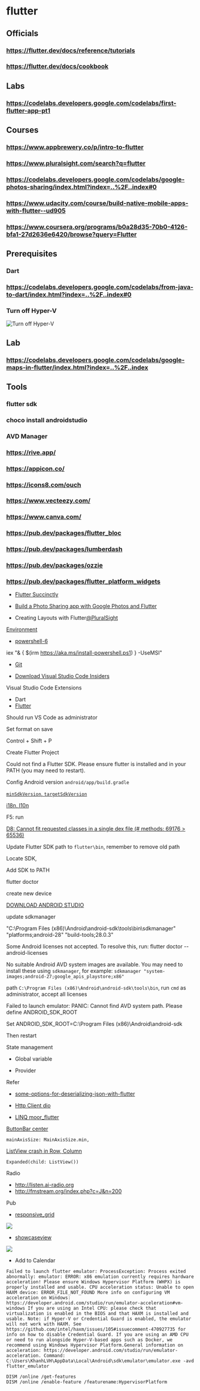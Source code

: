 # flutter
## Officials
### https://flutter.dev/docs/reference/tutorials
### https://flutter.dev/docs/cookbook
## Labs
### https://codelabs.developers.google.com/codelabs/first-flutter-app-pt1
## Courses
### https://www.appbrewery.co/p/intro-to-flutter
### https://www.pluralsight.com/search?q=flutter
### https://codelabs.developers.google.com/codelabs/google-photos-sharing/index.html?index=..%2F..index#0
### https://www.udacity.com/course/build-native-mobile-apps-with-flutter--ud905
### https://www.coursera.org/programs/b0a28d35-70b0-4126-bfa1-27d2636e6420/browse?query=Flutter
## Prerequisites
### Dart
### https://codelabs.developers.google.com/codelabs/from-java-to-dart/index.html?index=..%2F..index#0
### Turn off Hyper-V
![Turn off Hyper-V](https://snipboard.io/iwCyha.jpg)
## Lab
### https://codelabs.developers.google.com/codelabs/google-maps-in-flutter/index.html?index=..%2F..index
## Tools
### flutter sdk
### choco install androidstudio
### AVD Manager
### https://rive.app/
### https://appicon.co/
### https://icons8.com/ouch
### https://www.vecteezy.com/
### https://www.canva.com/
### https://pub.dev/packages/flutter_bloc
### https://pub.dev/packages/lumberdash
### https://pub.dev/packages/ozzie
### https://pub.dev/packages/flutter_platform_widgets


* [Flutter Succinctly](https://www.syncfusion.com/ebooks/flutter-succinctly)

* [Build a Photo Sharing app with Google Photos and Flutter](https://codelabs.developers.google.com/codelabs/google-photos-sharing/index.html?index=..%2F..index#0)

* Creating Layouts with Flutter[@](https://app.pluralsight.com/library/courses/creating-layouts-flutter/table-of-contents)[PluralSight](http://referral.pluralsight.com/mQfBZ9r)

[Environment](https://flutter.dev/docs/get-started/install/windows)

* [powershell-6](https://www.thomasmaurer.ch/2019/03/how-to-install-and-update-powershell-6/)

iex "& { $(irm https://aka.ms/install-powershell.ps1) } -UseMSI"

* [Git](https://git-scm.com/download/win)

* [Download Visual Studio Code Insiders](https://code.visualstudio.com/insiders/)

Visual Studio Code Extensions
* Dart
* [Flutter](https://marketplace.visualstudio.com/items?itemName=Dart-Code.flutter)

Should run VS Code as administrator

Set format on save

Control + Shift + P

Create Flutter Project

Could not find a Flutter SDK. Please ensure flutter is installed and in your PATH (you may need to restart).

Config Android version `android/app/build.gradle`

[`minSdkVersion`, `targetSdkVersion`](https://developer.android.com/guide/topics/manifest/uses-sdk-element?utm_campaign=adp_series_sdkversion_010616&utm_source=medium&utm_medium=blog#ApiLevels)

[i18n, l10n](https://phraseapp.com/blog/posts/how-to-internationalize-a-flutter-app/)

F5: run

[D8: Cannot fit requested classes in a single dex file (# methods: 69176 > 65536)](https://stackoverflow.com/questions/55591958/flutter-firestore-causing-d8-cannot-fit-requested-classes-in-a-single-dex-file)

Update Flutter SDK path to `flutter\bin`, remember to remove old path

Locate SDK, 

Add SDK to PATH

flutter doctor

create new device 

[DOWNLOAD ANDROID STUDIO](https://developer.android.com/studio)

update sdkmanager

"C:\Program Files (x86)\Android\android-sdk\tools\bin\sdkmanager" "platforms;android-28" "build-tools;28.0.3"

Some Android licenses not accepted.  To resolve this, run: flutter doctor --android-licenses

No suitable Android AVD system images are available. You may need to install these using `sdkmanager`, for example: `sdkmanager "system-images;android-27;google_apis_playstore;x86"`

path `C:\Program Files (x86)\Android\android-sdk\tools\bin`, run `cmd` as administrator, accept all licenses

Failed to launch emulator: PANIC: Cannot find AVD system path. Please define ANDROID_SDK_ROOT

Set ANDROID_SDK_ROOT=C:\Program Files (x86)\Android\android-sdk

Then restart

State management

* Global variable 

* Provider

Refer

* [some-options-for-deserializing-json-with-flutter](https://medium.com/flutter/some-options-for-deserializing-json-with-flutter-7481325a4450)

* [Http Client dio](https://pub.dev/packages/dio)

* [LINQ moor_flutter](https://pub.dev/packages/moor_flutter)

[ButtonBar center](https://stackoverflow.com/questions/49819915/how-to-create-a-button-bar-for-displaying-a-row-of-buttons?rq=1)

`mainAxisSize: MainAxisSize.min,`

[ListView crash in Row, Column](https://github.com/flutter/flutter/issues/17036)

`Expanded(child: ListView())`


Radio
* http://listen.ai-radio.org
* http://fmstream.org/index.php?c=J&n=200

Pub

* [responsive_grid ](https://pub.dev/packages/responsive_grid#responsive_grid)

![](https://raw.githubusercontent.com/mohamed-selim-a/ResponsiveGrid_Flutter/master/images/1.jpg)

* [showcaseview](https://pub.dev/packages/showcaseview)

![](https://github.com/simformsolutions/flutter_showcaseview/raw/master/preview/showcaseview.gif)

* Add to Calendar

`Failed to launch flutter emulator: ProcessException: Process exited abnormally:
emulator: ERROR: x86 emulation currently requires hardware acceleration!
Please ensure Windows Hypervisor Platform (WHPX) is properly installed and usable.
CPU acceleration status: Unable to open HAXM device: ERROR_FILE_NOT_FOUND
More info on configuring VM acceleration on Windows:
https://developer.android.com/studio/run/emulator-acceleration#vm-windows
If you are using an Intel CPU: please check that virtualization is enabled in the BIOS and that HAXM is installed and usable.
Note: if Hyper-V or Credential Guard is enabled, the emulator will not work with HAXM.
See https://github.com/intel/haxm/issues/105#issuecomment-470927735 for info on how to disable Credential Guard.
If you are using an AMD CPU or need to run alongside Hyper-V-based apps such as Docker, we recommend using Windows Hypervisor Platform.General information on acceleration: https://developer.android.com/studio/run/emulator-acceleration.
  Command: C:\Users\KhanhLVH\AppData\Local\Android\sdk\emulator\emulator.exe -avd flutter_emulator`
```
DISM /online /get-features
DISM /online /enable-feature /featurename:HypervisorPlatform
```
